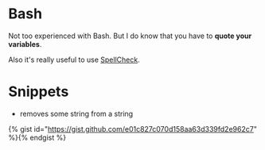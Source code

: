 # Bash

Not too experienced with Bash. But I do know that you have to __quote your variables__. 

Also it's really useful to use [SpellCheck](https://www.shellcheck.net).


# Snippets

- removes some string from a string

{% gist id="https://gist.github.com/e01c827c070d158aa63d339fd2e962c7" %}{% endgist %}



